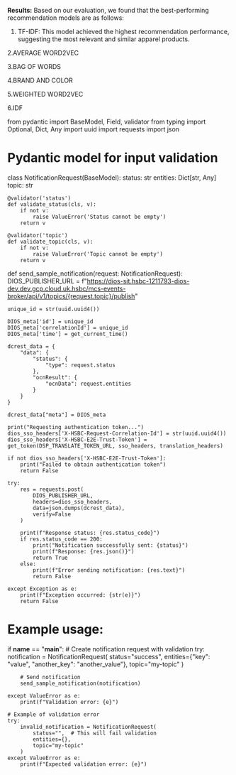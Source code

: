 
**Results:**
Based on our evaluation, we found that the best-performing recommendation models are as follows:

1. TF-IDF: This model achieved the highest recommendation performance, suggesting the most relevant and similar apparel products.

2.AVERAGE WORD2VEC

3.BAG OF WORDS

4.BRAND AND COLOR

5.WEIGHTED WORD2VEC

6.IDF

from pydantic import BaseModel, Field, validator
from typing import Optional, Dict, Any
import uuid
import requests
import json

# Pydantic model for input validation
class NotificationRequest(BaseModel):
    status: str
    entities: Dict[str, Any]
    topic: str
    
    @validator('status')
    def validate_status(cls, v):
        if not v:
            raise ValueError('Status cannot be empty')
        return v
    
    @validator('topic')
    def validate_topic(cls, v):
        if not v:
            raise ValueError('Topic cannot be empty')
        return v

def send_sample_notification(request: NotificationRequest):
    DIOS_PUBLISHER_URL = f"https://dios-sit.hsbc-1211793-dios-dev.dev.gcp.cloud.uk.hsbc/mcs-events-broker/api/v1/topics/{request.topic}/publish"
    
    unique_id = str(uuid.uuid4())
    
    DIOS_meta['id'] = unique_id
    DIOS_meta['correlationId'] = unique_id
    DIOS_meta['time'] = get_current_time()
    
    dcrest_data = {
        "data": {
            "status": {
                "type": request.status
            },
            "ocnResult": {
                "ocnData": request.entities
            }
        }
    }
    
    dcrest_data["meta"] = DIOS_meta
    
    print("Requesting authentication token...")
    dios_sso_headers['X-HSBC-Request-Correlation-Id'] = str(uuid.uuid4())
    dios_sso_headers['X-HSBC-E2E-Trust-Token'] = get_token(DSP_TRANSLATE_TOKEN_URL, sso_headers, translation_headers)
    
    if not dios_sso_headers['X-HSBC-E2E-Trust-Token']:
        print("Failed to obtain authentication token")
        return False
    
    try:
        res = requests.post(
            DIOS_PUBLISHER_URL,
            headers=dios_sso_headers,
            data=json.dumps(dcrest_data),
            verify=False
        )
        
        print(f"Response status: {res.status_code}")
        if res.status_code == 200:
            print("Notification successfully sent: {status}")
            print(f"Response: {res.json()}")
            return True
        else:
            print(f"Error sending notification: {res.text}")
            return False
            
    except Exception as e:
        print(f"Exception occurred: {str(e)}")
        return False

# Example usage:
if __name__ == "__main__":
    # Create notification request with validation
    try:
        notification = NotificationRequest(
            status="success",
            entities={"key": "value", "another_key": "another_value"},
            topic="my-topic"
        )
        
        # Send notification
        send_sample_notification(notification)
        
    except ValueError as e:
        print(f"Validation error: {e}")
    
    # Example of validation error
    try:
        invalid_notification = NotificationRequest(
            status="",  # This will fail validation
            entities={},
            topic="my-topic"
        )
    except ValueError as e:
        print(f"Expected validation error: {e}")
